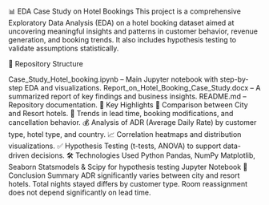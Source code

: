 📊 EDA Case Study on Hotel Bookings
This project is a comprehensive Exploratory Data Analysis (EDA) on a hotel booking dataset aimed at uncovering meaningful insights and patterns in customer behavior, revenue generation, and booking trends. It also includes hypothesis testing to validate assumptions statistically.

📁 Repository Structure

Case_Study_Hotel_booking.ipynb – Main Jupyter notebook with step-by-step EDA and visualizations.
Report_on_Hotel_Booking_Case_Study.docx – A summarized report of key findings and business insights.
README.md – Repository documentation.
🧪 Key Highlights
🏨 Comparison between City and Resort hotels.
📅 Trends in lead time, booking modifications, and cancellation behavior.
💰 Analysis of ADR (Average Daily Rate) by customer type, hotel type, and country.
📈 Correlation heatmaps and distribution visualizations.
✅ Hypothesis Testing (t-tests, ANOVA) to support data-driven decisions.
🛠️ Technologies Used
Python
Pandas, NumPy
Matplotlib, Seaborn
Statsmodels & Scipy for hypothesis testing
Jupyter Notebook
📌 Conclusion Summary
ADR significantly varies between city and resort hotels.
Total nights stayed differs by customer type.
Room reassignment does not depend significantly on lead time.
